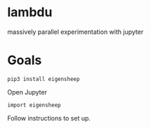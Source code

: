 # lambdu
massively parallel experimentation with jupyter



# Goals

    pip3 install eigensheep

Open Jupyter

    import eigensheep

Follow instructions to set up.


